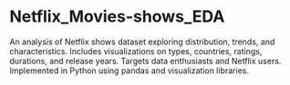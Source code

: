 # Netflix_Movies-shows_EDA
An analysis of Netflix shows dataset exploring distribution, trends, and characteristics. Includes visualizations on types, countries, ratings, durations, and release years. Targets data enthusiasts and Netflix users. Implemented in Python using pandas and visualization libraries.
